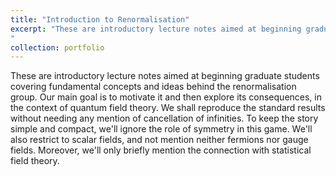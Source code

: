 ```yaml
---
title: "Introduction to Renormalisation"
excerpt: "These are introductory lecture notes aimed at beginning graduate students covering fundamental concepts and ideas behind the renormalisation group. Our main goal is to motivate it and then explore its consequences, in the context of quantum field theory. We shall reproduce the standard results without needing any mention of cancellation of infinities. To keep the story simple and compact, we'll ignore the role of symmetry in this game. We'll also restrict to scalar fields, and not mention neither fermions nor gauge fields. Moreover, we'll only briefly mention the connection with statistical field theory.
"
collection: portfolio
---
```


These are introductory lecture notes aimed at beginning graduate students covering fundamental concepts and ideas behind the renormalisation group. Our main goal is to motivate it and then explore its consequences, in the context of quantum field theory. We shall reproduce the standard results without needing any mention of cancellation of infinities. To keep the story simple and compact, we'll ignore the role of symmetry in this game. We'll also restrict to scalar fields, and not mention neither fermions nor gauge fields. Moreover, we'll only briefly mention the connection with statistical field theory.
